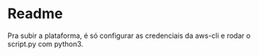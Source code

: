 # Readme


Pra subir a plataforma, é só configurar as credenciais da aws-cli e rodar o script.py com python3.

